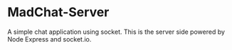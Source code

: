 # MadChat-Server
A simple chat application using socket. This is the server side powered by Node Express and socket.io.
